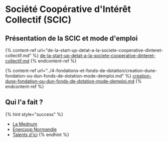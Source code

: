 # Société Coopérative d'Intérêt Collectif (SCIC)

## Présentation de la SCIC et mode d'emploi

{% content-ref url="de-la-start-up-detat-a-la-societe-cooperative-dinteret-collectif.md" %}
[de-la-start-up-detat-a-la-societe-cooperative-dinteret-collectif.md](de-la-start-up-detat-a-la-societe-cooperative-dinteret-collectif.md)
{% endcontent-ref %}

{% content-ref url="../4-fondations-et-fonds-de-dotation/creation-dune-fondation-ou-dun-fonds-de-dotation-mode-demploi.md" %}
[creation-dune-fondation-ou-dun-fonds-de-dotation-mode-demploi.md](../4-fondations-et-fonds-de-dotation/creation-dune-fondation-ou-dun-fonds-de-dotation-mode-demploi.md)
{% endcontent-ref %}

## Qui l'a fait ?

{% hint style="success" %}
* [La Mednum](https://lamednum.coop/wp-content/uploads/2020/10/Statuts-SCIC-La-Mednum-Statuts-V18092020.pdf)
* [Enercoop Normandie](https://normandie.enercoop.fr/sites/default/files/20170520%20-%20STATUTS%20ENERCOOP%20NORMANDIE.pdf)
* [Talents d'ici](https://talents-dici.com/wp-content/uploads/Statuts-SCIC-SARL-Talents-dici.pdf)
{% endhint %}
